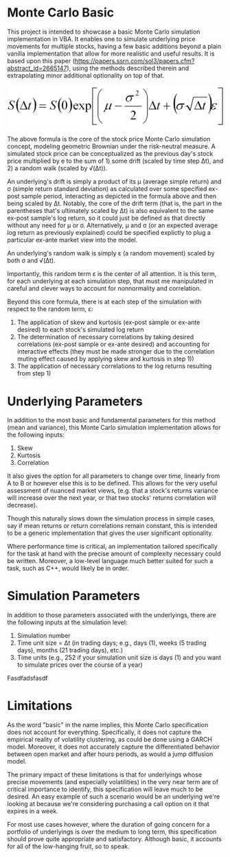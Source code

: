 # Monte Carlo Basic

This project is intended to showcase a basic Monte Carlo simulation implementation in VBA. It enables one to simulate underlying price movements for multiple stocks, having a few basic additions beyond a plain vanilla implementation that allow for more realistic and useful results. It is based upon this paper (https://papers.ssrn.com/sol3/papers.cfm?abstract_id=2665147), using the methods described therein and extrapolating minor additional optionality on top of that.

![Screenshot](MonteCarloEqn.jpg)

The above formula is the core of the stock price Monte Carlo simulation concept, modeling geometric Brownian under the risk-neutral measure. A simulated stock price can be conceptualized as the previous day's stock price multiplied by e to the sum of 1) some drift (scaled by time step Δt), and 2) a random walk (scaled by √(Δt)).

An underlying's drift is simply a product of its μ (average simple return) and σ (simple return standard deviation) as calculated over some specified ex-post sample period, interacting as depicted in the formula above and then being scaled by Δt. Notably, the core of the drift term (that is, the part in the parentheses that's ultimately scaled by Δt) is also equivalent to the same ex-post sample's log return, so it could just be defined as that directly without any need for μ or σ. Alternatively, μ and σ (or an expected average log return as previously explained) could be specified explictly to plug a particular ex-ante market view into the model.

An underlying's random walk is simply ε (a random movement) scaled by both σ and √(Δt).

Importantly, this random term ε is the center of all attention. It is this term, for each underlying at each simulation step, that must me manipulated in careful and clever ways to account for nonnormality and correlation.

Beyond this core formula, there is at each step of the simulation with respect to the random term, ε:

1) The application of skew and kurtosis (ex-post sample or ex-ante desired) to each stock's simulated log return
2) The determination of necessary correlations by taking desired correlations (ex-post sample or ex-ante desired) and accounting for interactive effects (they must be made stronger due to the correlation muting effect caused by applying skew and kurtosis in step 1))
3) The application of necessary correlations to the log returns resulting from step 1)

# Underlying Parameters

In addition to the most basic and fundamental parameters for this method (mean and variance), this Monte Carlo simulation implementation allows for the following inputs:

1) Skew
2) Kurtosis
3) Correlation

It also gives the option for all parameters to change over time, linearly from A to B or however else this is to be defined. This allows for the very useful assessment of nuanced market views, (e.g. that a stock's returns variance will increase over the next year, or that two stocks' returns correlation will decrease).

Though this naturally slows down the simulation process in simple cases, say if mean returns or return correlations remain constant, this is intended to be a generic implementation that gives the user significant optionality.

Where performance time is critical, an implementation tailored specifically for the task at hand with the precise amount of complexity necessary could be written. Moreover, a low-level language much better suited for such a task, such as C++, would likely be in order.

# Simulation Parameters

In addition to those parameters associated with the underlyings, there are the following inputs at the simulation level:

1) Simulation number
2) Time unit size = Δt (in trading days; e.g., days (1), weeks (5 trading days), months (21 trading days), etc.)
3) Time units (e.g., 252 if your simulation unit size is days (1) and you want to simulate prices over the course of a year)

Fasdfadsfasdf

# Limitations

As the word "basic" in the name implies, this Monte Carlo specification does not account for everything. Specifically, it does not capture the empirical reality of volatility clustering, as could be done using a GARCH model. Moreover, it does not accurately capture the differentiated behavior between open market and after hours periods, as would a jump diffusion model.

The primary impact of these limitations is that for underlyings whose precise movements (and especially volatilities) in the very near term are of critical importance to identify, this specification will leave much to be desired. An easy example of such a scenario would be an underlying we're looking at because we're considering purchasing a call option on it that expires in a week.

For most use cases however, where the duration of going concern for a portfolio of underlyings is over the medium to long term, this specification should prove quite appropriate and satisfactory. Although basic, it accounts for all of the low-hanging fruit, so to speak.
